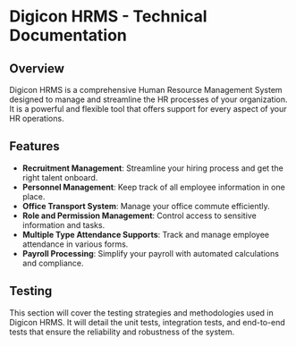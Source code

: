 # Digicon HRMS - Technical Documentation

## Overview

Digicon HRMS is a comprehensive Human Resource Management System designed to manage and streamline the HR processes of your organization. It is a powerful and flexible tool that offers support for every aspect of your HR operations.

## Features

- **Recruitment Management**: Streamline your hiring process and get the right talent onboard.
- **Personnel Management**: Keep track of all employee information in one place.
- **Office Transport System**: Manage your office commute efficiently.
- **Role and Permission Management**: Control access to sensitive information and tasks.
- **Multiple Type Attendance Supports**: Track and manage employee attendance in various forms.
- **Payroll Processing**: Simplify your payroll with automated calculations and compliance.

## Testing

This section will cover the testing strategies and methodologies used in Digicon HRMS. It will detail the unit tests, integration tests, and end-to-end tests that ensure the reliability and robustness of the system.